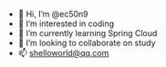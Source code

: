 - 👋 Hi, I’m @ec50n9
- 👀 I’m interested in coding
- 🌱 I’m currently learning Spring Cloud
- 💞️ I’m looking to collaborate on study
- 📫 shelloworld@qq.com

<!---
ec50n9/ec50n9 is a ✨ special ✨ repository because its `README.md` (this file) appears on your GitHub profile.
You can click the Preview link to take a look at your changes.
--->

